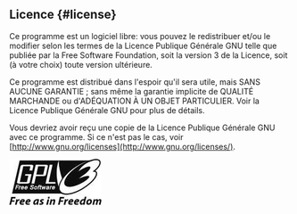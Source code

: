 ## Licence {#license}

Ce programme est un logiciel libre: vous pouvez le redistribuer et/ou le modifier selon les termes de la Licence Publique Générale GNU telle que publiée par la Free Software Foundation, soit la version 3 de la Licence, soit \(à votre choix\) toute version ultérieure.

Ce programme est distribué dans l'espoir qu'il sera utile, mais SANS AUCUNE GARANTIE ; sans même la garantie implicite de QUALITÉ MARCHANDE ou d'ADÉQUATION À UN OBJET PARTICULIER. Voir la Licence Publique Générale GNU pour plus de détails.

Vous devriez avoir reçu une copie de la Licence Publique Générale GNU avec ce programme. Si ce n'est pas le cas, voir [http://www.gnu.org/licenses](http://www.gnu.org/licenses/).

![GPL V3](../images/gpl-v3-logo.jpg)

